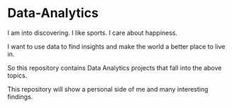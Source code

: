 # Data-Analytics
I am into discovering. I like sports. I care about happiness.

I want to use data to find insights and make the world a better place to live in.

So this repository contains Data Analytics projects that fall into the above topics.

This repository will show a personal side of me and many interesting findings.
